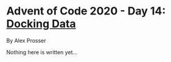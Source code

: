 # Advent of Code 2020 - Day 14: [Docking Data](https://adventofcode.com/2020/day/14)
By Alex Prosser

Nothing here is written yet...